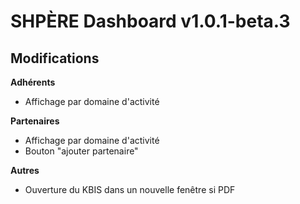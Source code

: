# SHPÈRE Dashboard v1.0.1-beta.3

## Modifications

**Adhérents**

- Affichage par domaine d'activité

**Partenaires**

- Affichage par domaine d'activité
- Bouton "ajouter partenaire"

**Autres**

- Ouverture du KBIS dans un nouvelle fenêtre si PDF
